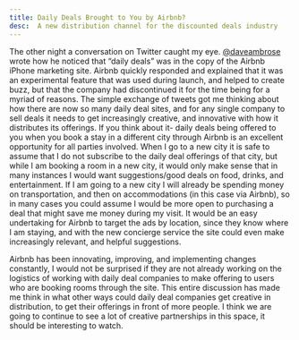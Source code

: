 ```yaml
---
title: Daily Deals Brought to You by Airbnb?
desc:  A new distribution channel for the discounted deals industry
---
```


The other night a conversation on Twitter caught my eye.  [@daveambrose](twitter.com/daveambrose) wrote how he noticed that “daily deals” was in the copy of the Airbnb iPhone marketing site.  Airbnb quickly responded and explained that it was an experimental feature that was used during launch, and helped to create buzz, but that the company had discontinued it for the time being for a myriad of reasons.  The simple exchange of tweets got me thinking about how there are now so many daily deal sites, and for any single company to sell deals it needs to get increasingly creative, and innovative with how it distributes its offerings.  If you think about it- daily deals being offered to you when you book a stay in a different city through Airbnb is an excellent opportunity for all parties involved.  When I go to a new city it is safe to assume that I do not subscribe to the daily deal offerings of that city, but while I am booking a room in a new city, it would only make sense that in many instances I would want suggestions/good deals on food, drinks, and entertainment.  If I am going to a new city I will already be spending money on transportation, and then on accommodations (in this case via Airbnb), so in many cases you could assume I would be more open to purchasing a deal that might save me money during my visit.  It would be an easy undertaking for Airbnb to target the ads by location, since they know where I am staying, and with the new concierge service the site could even make increasingly relevant, and helpful suggestions.

Airbnb has been innovating, improving, and implementing changes constantly, I would not be surprised if they are not already working on the logistics of working with daily deal companies to make offering to users who are booking rooms through the site.  This entire discussion has made me think in what other ways could daily deal companies get creative in distribution, to get their offerings in front of more people.  I think we are going to continue to see a lot of creative partnerships in this space, it should be interesting to watch.